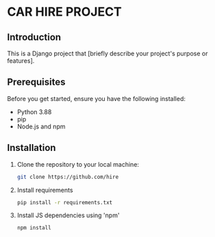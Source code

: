 # CAR HIRE PROJECT

## Introduction

This is a Django project that [briefly describe your project's purpose or features].

## Prerequisites

Before you get started, ensure you have the following installed:

- Python 3.88
- pip
- Node.js and npm

## Installation

1. Clone the repository to your local machine:

   ```bash
   git clone https://github.com/hire
   
2. Install requirements
    ```bash
   pip install -r requirements.txt

3. Install JS dependencies using 'npm'
    ```bash
   npm install